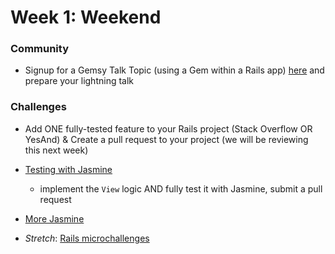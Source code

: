# Week 1: Weekend

### Community

- Signup for a Gemsy Talk Topic (using a Gem within a Rails app) [here](../../../wiki/Gemsy-Topic-Schedule) and
prepare your lightning talk

### Challenges
- Add ONE fully-tested feature to your Rails project (Stack Overflow OR YesAnd) & Create a pull request to your project (we will be reviewing this next week)
- [Testing with Jasmine](../../../../orange-jasmine-challenge)
  * implement the `View` logic AND fully test it with Jasmine, submit a pull request
- [More Jasmine](../../../../jasmine-challenge)

- *Stretch*: [Rails microchallenges](#rails-microchallenges)
